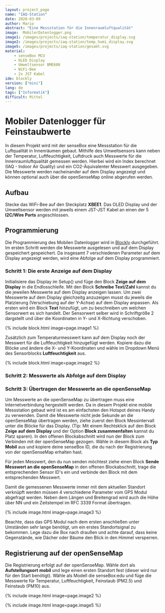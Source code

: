 ```yaml
---
layout: project_page
name: "IAQ-Station"
date: 2020-03-09
author: Mario
abstract: "Eine Messstation für die Innenraumluftqualität"
image:  MobilerDatenlogger.png
image1: /images/projects/iaq-station/temperatur_display.svg
image2: /images/projects/iaq-station/temp_humi_display.svg
image5: /images/projects/iaq-station/gesamt.svg
material:
    - senseBox MCU
    - OLED Display
    - Umweltsensor BME680
    - WiFi-Bee
    - 2x JST Kabel
ide: blockly
version: ["mini"]   
lang: de
tags: ["Informatik"]
difficult: Mittel
---
```

<head><title>Innenraumluftqualitäts Messstation</title></head>

# Mobiler Datenlogger für Feinstaubwerte
In diesem Projekt wird mit der senseBox eine Messstation für die Luftqualität in Innenräumen gebaut. Mithilfe des Umweltsensors kann neben der Temperatur, Luftfeuchtigkeit, Luftdruck auch Messwerte für die Innenraumluftqualität gemessen werden. Hierbei wird ein Index berechnet (IAQ - Indoor Air Quality) und ein CO2-Äquivalenter Messwert ausgegeben. Die Messwerte werden nacheinander auf dem Display angezeigt und können optional auch über die openSenseMap online abgerufen werden. 

## Aufbau
Stecke das WiFi-Bee auf den Steckplatz __XBEE1__. 
Das OLED Display und der Umweltsensor werden mit jeweils einem JST-JST Kabel an einen der 5 __I2C/Wire Ports__ angeschlossen.


## Programmierung

Die Programmierung des Mobilen Datenlogger wird in [Blockly](https://blockly.sensebox.de) durchgeführt. Im ersten Schritt werden die Messwerte ausgelesen und auf dem Display gespeichert gespeichert. Da insgesamt 7 verschiedenen Parameter auf dem Display angezeigt werden, wird eine Abfolge auf dem Display programmiert.

### Schritt 1: Die erste Anzeige auf dem Display 

Initialisiere das Display im Setup() und füge den Block __Zeige auf dem Display__ in die Endlosschleife. Mit den Block __Schreibe Text/Zahl__ kannst du die jeweilen Messwerte auf dem Display anzeigen lassen. Um zwei Messwerte auf dem Display gleichzeitg anzuzeigen musst du jeweils die Platzierung (Verschiebung auf der Y-Achse) auf dem Display anpassen. Als ersten wird ein Block __Text__ hinzufügt, um zu beschreiben um welchen Sensorwert es sich handelt. Der Sensorwert selber wird in Schriftgröße 2 dargstellt und über die Koordinaten in Y- und X-Richtung verschoben. 

 {% include block.html image=page.image1 %}

Zusätzlich zum Temperaturmesswert kann auf dem Display noch der Messwert für die Luftfeuchtigkeit hinzugefügt werden. Kopiere dazu die Blöcke und ändere die X- und Y-Koordinaten und wähle im Dropdown Menü des Sensorblocks __Luftfeuchtigkeit__ aus.

 {% include block.html image=page.image2 %}

### Schritt 2: Messwerte als Abfolge auf dem Display


 
### Schritt 3: Übertragen der Messwerte an die openSenseMap

Um Messwerte an die openSenseMap zu übertragen muss eine Internetverbindung hergestellt werden. Da in diesem Projekt eine mobile Messstation gebaut wird ist es am einfachsten den Hotspot deines Handy zu verwenden. 
Damit die Messwerte nicht jede Sekunde an die openSenseMap übertragen werden, ziehe zuerst den Block Messintervall unter die Blöcke für das Display. (Tip: Mit einem Rechtsklick auf den Block __Zeige auf dem Display__ und der Option __Block zusammenfalten__ kannst du Platz sparen).
In den offenen Blockabschnitt wird nun der Block zum Verbinden mit der openSenseMap gezogen. Wähle in diesem Block als __Typ__ **Mobil** aus und kopiere deine senseBox ID, die du nach der Registrierung von der openSenseMap erhalten hast.  

Für jeden Messwert, den du nun senden möchtest ziehe einen Block __Sende Messwert an die openSenseMap__ in den offenen Blockabschnitt, trage die entsprechenden Sensor ID's ein und verbinde den Block mit dem entsprechenden Messwert.

Damit die gemessenen Messwerte immer mit dem aktuellen Standort verknüpft werden müssen 4 verschiedene Parameter vom GPS Modul abgefragt werden. Neben dem Längen und Breitengrad wird auch die Höhe über NN und ein Zeitstempel im RFC 3339 Format übertragen. 

 {% include image.html image=page.image3 %}

Beachte, dass das GPS Modul nach dem ersten anschließen unter Umständen sehr lange benötigt, um ein erstes Standortsignal zu bekommen. Lege dazu die Box nach draußen und achte darauf, dass keine Gegenstände, wie Dächer oder Bäume den Blick in den Himmel versperren.

## Registrierung auf der openSenseMap

Die Registrierung erfolgt auf der openSenseMap. Wähle dort als __Aufstellungsort__ **mobil** und lege einen ersten Standort fest (dieser wird nur für den Start benötigt). Wähle als Modell die senseBox:edu und füge die Messwerte für Temperatur, Luftfeuchtigkeit, Feinstaub (PM2.5) und Feinstaub (PM10) aus. 

 {% include image.html image=page.image2 %}


 {% include image.html image=page.image5 %}